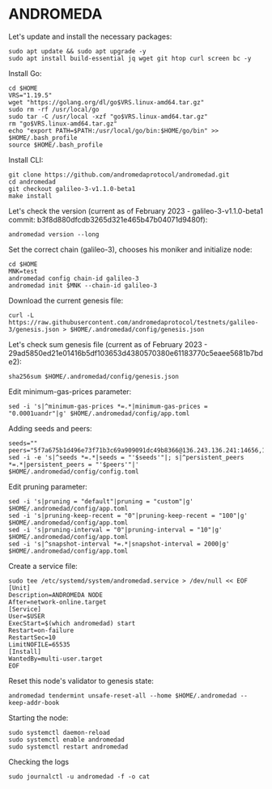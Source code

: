# ANDROMEDA

Let's update and install the necessary packages:
````
sudo apt update && sudo apt upgrade -y
sudo apt install build-essential jq wget git htop curl screen bc -y
````
Install Go:
````
cd $HOME
VRS="1.19.5"
wget "https://golang.org/dl/go$VRS.linux-amd64.tar.gz"
sudo rm -rf /usr/local/go
sudo tar -C /usr/local -xzf "go$VRS.linux-amd64.tar.gz"
rm "go$VRS.linux-amd64.tar.gz"
echo "export PATH=$PATH:/usr/local/go/bin:$HOME/go/bin" >> $HOME/.bash_profile
source $HOME/.bash_profile
````
Install CLI:
````
git clone https://github.com/andromedaprotocol/andromedad.git
cd andromedad
git checkout galileo-3-v1.1.0-beta1
make install
````
Let's check the version (current as of February 2023 - galileo-3-v1.1.0-beta1 commit: b3f8d880dfcdb3265d321e465b47b04071d9480f):
````
andromedad version --long
````
Set the correct chain (galileo-3), chooses his moniker and initialize node:
````
cd $HOME
MNK=test
andromedad config chain-id galileo-3
andromedad init $MNK --chain-id galileo-3
````
Download the current genesis file:
````
curl -L https://raw.githubusercontent.com/andromedaprotocol/testnets/galileo-3/genesis.json > $HOME/.andromedad/config/genesis.json
````
Let's check sum genesis file (current as of February 2023 - 29ad5850ed21e01416b5df103653d4380570380e61183770c5eaee5681b7bde2):
````
sha256sum $HOME/.andromedad/config/genesis.json
````
Edit minimum-gas-prices parameter:
````
sed -i 's|^minimum-gas-prices *=.*|minimum-gas-prices = "0.0001uandr"|g' $HOME/.andromedad/config/app.toml
````
Adding seeds and peers:
````
seeds=""
peers="5f7a675b1d496e73f71b3c69a909091dc49b8366@136.243.136.241:14656,1e03ee63334167d21af85ff1a3835c687dc1c1cb@116.202.227.117:14756,064497a6f023caa1e5f1482425576540c22476fb@65.21.133.114:56656,c45d01b216a7f24a06448a47b6cf19a42e74c29b@65.21.170.3:32656,247f3c2bed475978af238d97be68226c1f084180@88.99.164.158:4376"
sed -i -e 's|^seeds *=.*|seeds = "'$seeds'"|; s|^persistent_peers *=.*|persistent_peers = "'$peers'"|' $HOME/.andromedad/config/config.toml
````
Edit pruning parameter:
````
sed -i 's|pruning = "default"|pruning = "custom"|g' $HOME/.andromedad/config/app.toml
sed -i 's|pruning-keep-recent = "0"|pruning-keep-recent = "100"|g' $HOME/.andromedad/config/app.toml
sed -i 's|pruning-interval = "0"|pruning-interval = "10"|g' $HOME/.andromedad/config/app.toml
sed -i 's|^snapshot-interval *=.*|snapshot-interval = 2000|g' $HOME/.andromedad/config/app.toml
````
Create a service file:
````
sudo tee /etc/systemd/system/andromedad.service > /dev/null << EOF
[Unit]
Description=ANDROMEDA NODE
After=network-online.target
[Service]
User=$USER
ExecStart=$(which andromedad) start
Restart=on-failure
RestartSec=10
LimitNOFILE=65535
[Install]
WantedBy=multi-user.target
EOF
````
Reset this node's validator to genesis state:
````
andromedad tendermint unsafe-reset-all --home $HOME/.andromedad --keep-addr-book
````
Starting the node:
````
sudo systemctl daemon-reload
sudo systemctl enable andromedad
sudo systemctl restart andromedad
````
Checking the logs
````
sudo journalctl -u andromedad -f -o cat
````
